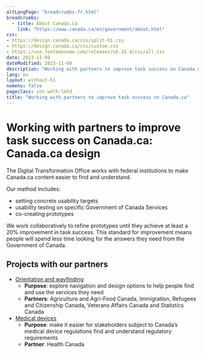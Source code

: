 ```yaml
---
altLangPage: "breadcrumbs-fr.html"
breadcrumbs:
  - title: About Canada.ca
    link: "https://www.canada.ca/en/government/about.html"
css:
- https://design.canada.ca/css/split-h1.css
- https://design.canada.ca/css/custom.css
- https://use.fontawesome.com/releases/v5.15.4/css/all.css
date: 2023-11-09
dateModified: 2023-11-09
description: "Working with partners to improve task success on Canada.ca"
lang: en
layout: without-h1
nomenu: false
pageclass: cnt-wdth-lmtd
title: "Working with partners to improve task success on Canada.ca"
---
```

<h1 property="name" id="wb-cont" dir="ltr"><span class="stacked"><span>Working with partners to improve task success on Canada.ca</span>: <span>Canada.ca design</span></span></h1>
<p>The Digital Transformation Office works with federal institutions to make Canada.ca content easier to find and understand.</p>
<p>Our method includes:</p>
<ul>
  <li>setting concrete usability targets</li>
  <li>usability testing on specific Government of Canada Services</li>
  <li>co-creating prototypes</li>
</ul>
<p>We work collaboratively to refine prototypes until they achieve at least a 20% improvement in task success.  This standard for improvement means people will spend less time looking for the answers they need from the Government of Canada.</p>
<h2>Projects with our partners</h2>
<ul>
  <li><a href="#">Orientation and wayfinding</a>
    <ul class="list-unstyled">
      <li><strong>Purpose</strong>: explore navigation and design options to help people find and use the services they need</li>
      <li><strong>Partners</strong>: Agriculture and Agri-Food Canada, Immigration, Refugees and Citizenship Canada, Veterans Affairs Canada and Statistics Canada</li>
    </ul>
  </li>
  <li><a href="#">Medical devices</a>
    <ul class="list-unstyled">
      <li><strong>Purpose</strong>: make it easier for stakeholders subject to Canada’s medical device regulations find and understand regulatory requirements</li>
      <li><strong>Partner</strong>: Health Canada</li>
    </ul>
  </li>
</ul>
